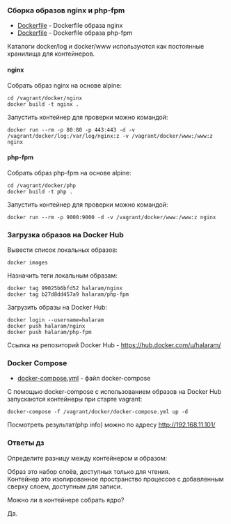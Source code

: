 
### Сборка образов nginx и php-fpm

* [Dockerfile](docker/nginx/Dockerfile) - Dockerfile образа nginx
* [Dockerfile](docker/php/Dockerfile) - Dockerfile образа php-fpm

Каталоги docker/log и docker/www используются как постоянные хранилища для контейнеров.

#### nginx

Собрать образ nginx на основе alpine:

    cd /vagrant/docker/nginx
    docker build -t nginx .

Запустить контейнер для проверки можно командой:

    docker run --rm -p 80:80 -p 443:443 -d -v /vagrant/docker/log:/var/log/nginx:z -v /vagrant/docker/www:/www:z nginx

#### php-fpm

Собрать образ php-fpm на основе alpine:

    cd /vagrant/docker/php
    docker build -t php .

Запустить контейнер для проверки можно командой:

    docker run --rm -p 9000:9000 -d -v /vagrant/docker/www:/www:z nginx


### Загрузка образов на Docker Hub

Вывести список локальных образов:

    docker images

Назначить теги локальным образам:

    docker tag 99025b6bfd52 halaram/nginx
    docker tag b27d8dd457a9 halaram/php-fpm

Загрузить образы на Docker Hub:

    docker login --username=halaram
    docker push halaram/nginx
    docker push halaram/php-fpm

Cсылка на репозиторий Docker Hub - https://hub.docker.com/u/halaram/

### Docker Compose

* [docker-compose.yml](docker/docker-compose.yml) - файл docker-compose

С помощью docker-compose c использованием образов на Docker Hub
запускаются контейнеры при старте vagrant:

    docker-compose -f /vagrant/docker/docker-compose.yml up -d


Посмотреть результат(php info) можно по адресу http://192.168.11.101/



### Ответы дз

Определите разницу между контейнером и образом:

Образ это набор слоёв, доступных только для чтения.  
Контейнер это изолированное пространство процессов с добавленным сверху слоем, доступным для записи.  

Можно ли в контейнере собрать ядро?

Да.
